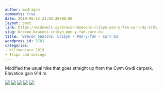 ```yaml
---
author: mcdragon
comments: true
date: 2019-06-22 21:08:28+00:00
layout: post
link: https://mcdowell.si/brecon-beacons-cribyn-pen-y-fan-corn-du-3781.html
slug: brecon-beacons-cribyn-pen-y-fan-corn-du
title: 'Brecon beacons: Cribyn - Pen-y-fan - Corn Du'
wordpress_id: 3781
categories:
- Kilimanjaro 2019
- Trips and outings
---
```


Modified the usual hike that goes straight up from the Cwm Gwdi carpark. Elevation gain 914 m.

![](https://img.mcdowell.si/2019/06/2019-06-22-13.04.04-1024x576.jpg)
![](https://img.mcdowell.si/2019/06/2019-06-22-13.41.33-1024x576.jpg)
![](https://img.mcdowell.si/2019/06/2019-06-22-14.24.37-1024x576.jpg)
![](https://img.mcdowell.si/2019/06/2019-06-22-14.24.42-1024x576.jpg)
![](https://img.mcdowell.si/2019/06/2019-06-22-14.24.49-1024x577.jpg)


